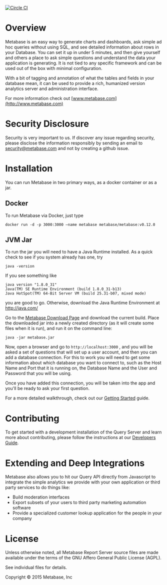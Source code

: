 [![Circle CI](https://circleci.com/gh/metabase/metabase.svg?style=svg&circle-token=3ccf0aa841028af027f2ac9e8df17ce603e90ef9)](https://circleci.com/gh/metabase/metabase)

# Overview

Metabase is an easy way to generate charts and dashboards, ask simple ad hoc queries without using SQL, and see detailed information about rows in your Database. You can set it up in under 5 minutes, and then give yourself and others a place to ask simple questions and understand the data your application is generating. It is not tied to any specific framework and can be used out of the box with minimal configuration. 

With a bit of tagging and annotation of what the tables and fields in your database mean, it can be used to provide a rich, humanized version analytics server and administration interface. 

For more information check out [www.metabase.com](http://www.metabase.com)


# Security Disclosure

Security is very important to us. If discover any issue regarding security, please disclose the information responsibly by sending an email to security@metabase.com and not by creating a github issue.

# Installation

You can run Metabase in two primary ways, as a docker container or as a jar. 

## Docker

To run Metabase via Docker, just type
	
	docker run -d -p 3000:3000 —name metabase metabase/metabase:v0.12.0


## JVM Jar

To run the jar you will need to have a Java Runtime installed. As a quick check to see if you system already has one, try 

    java -version

If you see something like 

    java version "1.8.0_31"
    Java(TM) SE Runtime Environment (build 1.8.0_31-b13)
    Java HotSpot(TM) 64-Bit Server VM (build 25.31-b07, mixed mode)

you are good to go. Otherwise, download the Java Runtime Environment at http://java.com/

Go to the [Metabase Download Page](http://www.metabase.com/download) and download the current build. Place the downloaded jar into a newly created directory (as it will create some files when it is run), and run it on the command line:

    java -jar metabase.jar    


Now, open a browser and go to `http://localhost:3000` , and you will be asked a set of questions that will set up a user account, and then you can add a database connection. For this to work you will need to get some information about which database you want to connect to, such as the Host Name and Port that it is running on, the Database Name and the User and Password that you will be using. 

Once you have added this connection, you will be taken into the app and you'll be ready to ask your first question. 

For a more detailed walkthrough, check out our [Getting Started](docs/getting-started/start.md) guide.


# Contributing

To get started with a development installation of the Query Server and learn more about contributing, please follow the instructions at our [Developers Guide](docs/developers-guide.md). 

# Extending and Deep Integrations

Metabase also allows you to hit our Query API directly from Javascript to integrate the simple analytics we provide with your own application or third party services to do things like:

* Build moderation interfaces
* Export subsets of your users to third party marketing automation software
* Provide a specialized customer lookup application for the people in your company


# License

Unless otherwise noted, all Metabase Report Server source files are made available under the terms of the GNU Affero General Public License (AGPL). 

See individual files for details.

Copyright © 2015 Metabase, Inc
